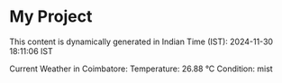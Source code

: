 # My Project

This content is dynamically generated in Indian Time (IST): 2024-11-30 18:11:06 IST


Current Weather in Coimbatore:
Temperature: 26.88 °C
Condition: mist
